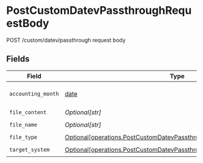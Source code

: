 # PostCustomDatevPassthroughRequestBody

POST /custom/datev/passthrough request body


## Fields

| Field                                                                                                                                                      | Type                                                                                                                                                       | Required                                                                                                                                                   | Description                                                                                                                                                |
| ---------------------------------------------------------------------------------------------------------------------------------------------------------- | ---------------------------------------------------------------------------------------------------------------------------------------------------------- | ---------------------------------------------------------------------------------------------------------------------------------------------------------- | ---------------------------------------------------------------------------------------------------------------------------------------------------------- |
| `accounting_month`                                                                                                                                         | [date](https://docs.python.org/3/library/datetime.html#date-objects)                                                                                       | :heavy_check_mark:                                                                                                                                         | YYYY-MM-DDTHH:mm:ss.sssZ<br/><br/>[](https://developer.mozilla.org/en-US/docs/Web/JavaScript/Reference/Global_Objects/Date/toISOString)                    |
| `file_content`                                                                                                                                             | *Optional[str]*                                                                                                                                            | :heavy_check_mark:                                                                                                                                         | N/A                                                                                                                                                        |
| `file_name`                                                                                                                                                | *Optional[str]*                                                                                                                                            | :heavy_check_mark:                                                                                                                                         | N/A                                                                                                                                                        |
| `file_type`                                                                                                                                                | [Optional[operations.PostCustomDatevPassthroughRequestBodyFileType]](undefined/models/operations/postcustomdatevpassthroughrequestbodyfiletype.md)         | :heavy_check_mark:                                                                                                                                         | N/A                                                                                                                                                        |
| `target_system`                                                                                                                                            | [Optional[operations.PostCustomDatevPassthroughRequestBodyTargetSystem]](undefined/models/operations/postcustomdatevpassthroughrequestbodytargetsystem.md) | :heavy_check_mark:                                                                                                                                         | N/A                                                                                                                                                        |